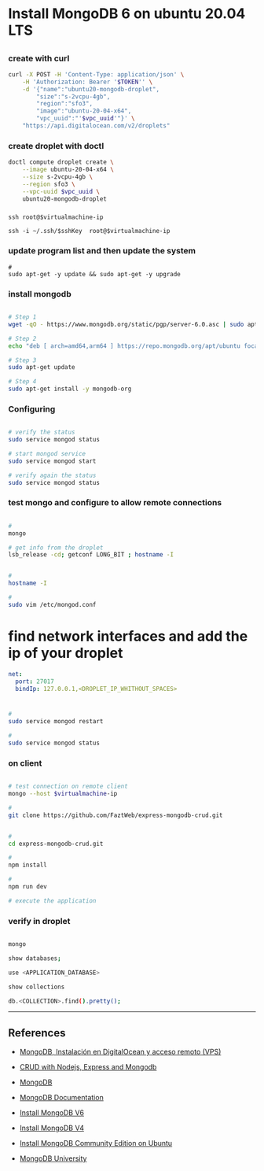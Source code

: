 # Install MongoDB 6 on ubuntu 20.04 LTS

##

### create with curl
```bash
curl -X POST -H 'Content-Type: application/json' \
    -H 'Authorization: Bearer '$TOKEN'' \
    -d '{"name":"ubuntu20-mongodb-droplet",
        "size":"s-2vcpu-4gb",
        "region":"sfo3",
        "image":"ubuntu-20-04-x64",
        "vpc_uuid":"'$vpc_uuid'"}' \
    "https://api.digitalocean.com/v2/droplets"
```


### create droplet with doctl
```bash
doctl compute droplet create \
    --image ubuntu-20-04-x64 \
    --size s-2vcpu-4gb \
    --region sfo3 \
    --vpc-uuid $vpc_uuid \
    ubuntu20-mongodb-droplet
```

###
```
ssh root@$virtualmachine-ip

ssh -i ~/.ssh/$sshKey  root@$virtualmachine-ip
```


### update program list and then update the system
```
#
sudo apt-get -y update && sudo apt-get -y upgrade
```

### install mongodb
```bash

# Step 1
wget -qO - https://www.mongodb.org/static/pgp/server-6.0.asc | sudo apt-key add -

# Step 2
echo "deb [ arch=amd64,arm64 ] https://repo.mongodb.org/apt/ubuntu focal/mongodb-org/6.0 multiverse" | sudo tee /etc/apt/sources.list.d/mongodb-org-6.0.list

# Step 3
sudo apt-get update

# Step 4
sudo apt-get install -y mongodb-org

```


### Configuring
```bash

# verify the status
sudo service mongod status

# start mongod service
sudo service mongod start

# verify again the status
sudo service mongod status

```


### test mongo and configure to allow remote connections
```bash

#
mongo

# get info from the droplet
lsb_release -cd; getconf LONG_BIT ; hostname -I


# 
hostname -I

#
sudo vim /etc/mongod.conf 


```

# find network interfaces and add the ip of your droplet
```yaml
net:
  port: 27017
  bindIp: 127.0.0.1,<DROPLET_IP_WHITHOUT_SPACES>

```

###
```bash

#
sudo service mongod restart

#
sudo service mongod status


```


### on client
```bash

# test connection on remote client
mongo --host $virtualmachine-ip

#
git clone https://github.com/FaztWeb/express-mongodb-crud.git


#
cd express-mongodb-crud.git

# 
npm install

#
npm run dev

# execute the application

```


### verify in droplet
```bash

mongo

show databases;

use <APPLICATION_DATABASE>

show collections

db.<COLLECTION>.find().pretty();

```




---

## References

- [MongoDB, Instalación en DigitalOcean y acceso remoto (VPS)](https://www.youtube.com/watch?v=gdnWRVQci8Q&list=PLo5lAe9kQrwpvZYLL908Rx693aGcWMUuL&index=5)

- [CRUD with Nodejs, Express and Mongodb](https://github.com/FaztWeb/express-mongodb-crud)

- [MongoDB](https://www.mongodb.com/)

- [MongoDB Documentation](https://www.mongodb.com/docs/)

- [Install MongoDB V6](https://www.mongodb.com/docs/v6.0/installation/)

- [Install MongoDB V4](https://www.mongodb.com/docs/v4.4/tutorial/install-mongodb-on-ubuntu/)

- [Install MongoDB Community Edition on Ubuntu](https://www.mongodb.com/docs/v6.0/tutorial/install-mongodb-on-ubuntu/)

- [MongoDB University](https://learn.mongodb.com/)